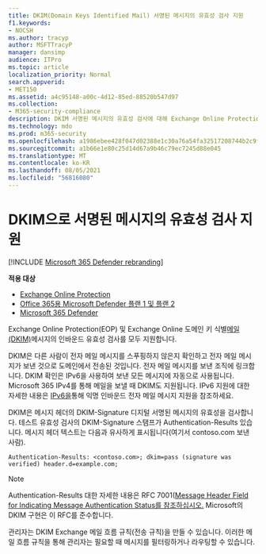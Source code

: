 ```yaml
---
title: DKIM(Domain Keys Identified Mail) 서명된 메시지의 유효성 검사 지원
f1.keywords:
- NOCSH
ms.author: tracyp
author: MSFTTracyP
manager: dansimp
audience: ITPro
ms.topic: article
localization_priority: Normal
search.appverid:
- MET150
ms.assetid: a4c95148-a00c-4d12-85ed-88520b547d97
ms.collection:
- M365-security-compliance
description: DKIM 서명된 메시지의 유효성 검사에 대해 Exchange Online Protection Exchange Online
ms.technology: mdo
ms.prod: m365-security
ms.openlocfilehash: a1986ebee428f047d02388e1c30a76a54fa32517208744b2c9fea6cbf327f024
ms.sourcegitcommit: a1b66e1e80c25d14d67a9b46c79ec7245d88e045
ms.translationtype: MT
ms.contentlocale: ko-KR
ms.lasthandoff: 08/05/2021
ms.locfileid: "56816080"
---
```

# <a name="support-for-validation-of-dkim-signed-messages"></a>DKIM으로 서명된 메시지의 유효성 검사 지원

[!INCLUDE [Microsoft 365 Defender rebranding](../includes/microsoft-defender-for-office.md)]

**적용 대상**
- [Exchange Online Protection](exchange-online-protection-overview.md)
- [Office 365용 Microsoft Defender 플랜 1 및 플랜 2](defender-for-office-365.md)
- [Microsoft 365 Defender](../defender/microsoft-365-defender.md)

Exchange Online Protection(EOP) 및 Exchange Online 도메인 키 식별[메일(DKIM)](https://www.rfc-editor.org/rfc/rfc6376.txt)메시지의 인바운드 유효성 검사를 모두 지원합니다.

DKIM은 다른 사람이 전자 메일  메시지를 스푸핑하지 않은지 확인하고 전자 메일  메시지가 보낸 것으로 도메인에서 전송된 것입니다. 전자 메일 메시지를 보낸 조직에 링크합니다. DKIM 확인은 IPv6을 사용하여 보낸 모든 메시지에 자동으로 사용됩니다. Microsoft 365 IPv4를 통해 메일을 보낼 때 DKIM도 지원됩니다. IPv6 지원에 대한 자세한 내용은 [IPv6을](support-for-anonymous-inbound-email-messages-over-ipv6.md)통해 익명 인바운드 전자 메일 메시지 지원을 참조하세요.

DKIM은 메시지 헤더의 DKIM-Signature 디지털 서명된 메시지의 유효성을 검사합니다. 테스트 유효성 검사의 DKIM-Signature 스탬프가 Authentication-Results 있습니다. 메시지 헤더 텍스트는 다음과 유사하게 표시됩니다(여기서 contoso.com 보낸 사람).

 `Authentication-Results: <contoso.com>; dkim=pass (signature was verified) header.d=example.com;`

> [!NOTE]
> Authentication-Results 대한 자세한 내용은 RFC 7001([Message Header Field for Indicating Message Authentication Status를 참조하십시오.](https://www.rfc-editor.org/rfc/rfc7001.txt) Microsoft의 DKIM 구현은 이 RFC를 준수합니다.

관리자는 DKIM Exchange [](/exchange/security-and-compliance/mail-flow-rules/mail-flow-rules) 메일 흐름 규칙(전송 규칙)을 만들 수 있습니다. 이러한 메일 흐름 규칙을 통해 관리자는 필요할 때 메시지를 필터링하거나 라우팅할 수 있습니다.